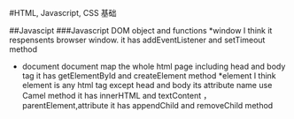 #HTML, Javascript, CSS 基础

##Javascipt
###Javascript DOM object and functions
*window
I think it respensents browser window.
it has addEventListener and setTimeout method
 * document
document map the whole html page including head and body tag
it has getElementById and createElement method
  *element
  I think element is any html tag except head and body
 its attribute name use Camel method
  it has innerHTML and textContent ，parentElement,attribute
it has appendChild and removeChild method

